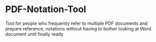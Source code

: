 # PDF-Notation-Tool
Tool for people who frequently refer to multiple PDF documents and prepare reference, notations without having to bother looking at Word document until finally ready
